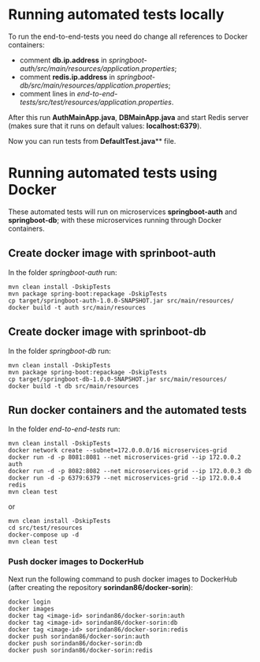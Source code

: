 # Running automated tests locally

To run the end-to-end-tests you need do change all references to Docker containers:
- comment **db.ip.address** in *springboot-auth/src/main/resources/application.properties*;
- comment **redis.ip.address** in *springboot-db/src/main/resources/application.properties*;
- comment lines in *end-to-end-tests/src/test/resources/application.properties*.

After this run **AuthMainApp.java**, **DBMainApp.java** and start Redis server (makes sure that it runs on default values: **localhost:6379**).

Now you can run tests from **DefaultTest.java**** file.

# Running automated tests using Docker

These automated tests will run on microservices **springboot-auth** and **springboot-db**; with these microservices running through Docker containers.

## Create docker image with sprinboot-auth

In the folder *springboot-auth* run:
```shell script
mvn clean install -DskipTests
mvn package spring-boot:repackage -DskipTests
cp target/springboot-auth-1.0.0-SNAPSHOT.jar src/main/resources/
docker build -t auth src/main/resources
```

## Create docker image with sprinboot-db

In the folder *springboot-db* run:
```shell script
mvn clean install -DskipTests
mvn package spring-boot:repackage -DskipTests
cp target/springboot-db-1.0.0-SNAPSHOT.jar src/main/resources/
docker build -t db src/main/resources
```

## Run docker containers and the automated tests

In the folder *end-to-end-tests* run:
```shell script
mvn clean install -DskipTests
docker network create --subnet=172.0.0.0/16 microservices-grid
docker run -d -p 8081:8081 --net microservices-grid --ip 172.0.0.2 auth
docker run -d -p 8082:8082 --net microservices-grid --ip 172.0.0.3 db
docker run -d -p 6379:6379 --net microservices-grid --ip 172.0.0.4 redis
mvn clean test
```
or
```shell script
mvn clean install -DskipTests
cd src/test/resources
docker-compose up -d
mvn clean test
```

### Push docker images to DockerHub

Next run the following command to push docker images to DockerHub (after creating the repository **sorindan86/docker-sorin**):
```shell script
docker login
docker images
docker tag <image-id> sorindan86/docker-sorin:auth
docker tag <image-id> sorindan86/docker-sorin:db
docker tag <image-id> sorindan86/docker-sorin:redis
docker push sorindan86/docker-sorin:auth
docker push sorindan86/docker-sorin:db
docker push sorindan86/docker-sorin:redis
```